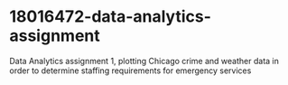 # 18016472-data-analytics-assignment
Data Analytics assignment 1, plotting Chicago crime and weather data in order to determine staffing requirements for emergency services
